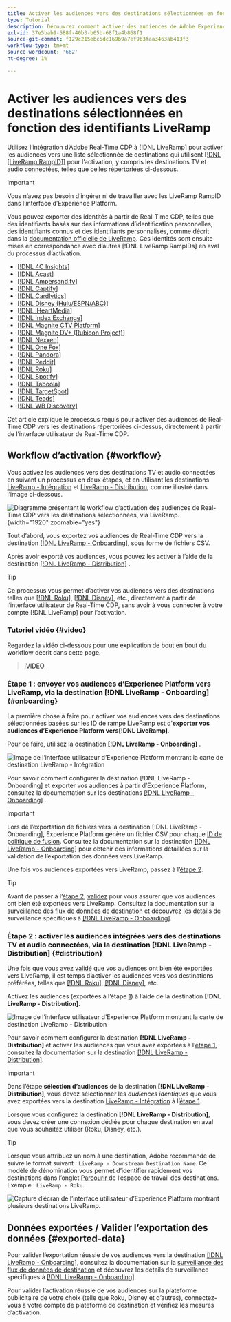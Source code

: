 ```yaml
---
title: Activer les audiences vers des destinations sélectionnées en fonction des identifiants LiveRamp
type: Tutorial
description: Découvrez comment activer des audiences de Adobe Experience Platform vers des destinations TV et audio connectées, ainsi que d’autres intégrations à l’aide de l’identifiant de rampe LiveRamp.
exl-id: 37e5bab9-588f-40b3-b65b-68f1a4b868f1
source-git-commit: f129c215ebc5dc169b9a7ef9b3faa3463ab413f3
workflow-type: tm+mt
source-wordcount: '662'
ht-degree: 1%

---
```


# Activer les audiences vers des destinations sélectionnées en fonction des identifiants LiveRamp

Utilisez l’intégration d’Adobe Real-Time CDP à [!DNL LiveRamp] pour activer les audiences vers une liste sélectionnée de destinations qui utilisent [[!DNL [LiveRamp RampID]]](https://docs.liveramp.com/connect/en/interpreting-rampid,-liveramp-s-people-based-identifier.html) pour l’activation, y compris les destinations TV et audio connectées, telles que celles répertoriées ci-dessous.

>[!IMPORTANT]
>
>Vous n’avez pas besoin d’ingérer ni de travailler avec les LiveRamp RampID dans l’interface d’Experience Platform.
>
> Vous pouvez exporter des identités à partir de Real-Time CDP, telles que des identifiants basés sur des informations d’identification personnelles, des identifiants connus et des identifiants personnalisés, comme décrit dans la [documentation officielle de LiveRamp](https://docs.liveramp.com/connect/en/identity-and-identifier-terms-and-concepts.html#known-identifiers). Ces identités sont ensuite mises en correspondance avec d’autres [!DNL LiveRamp RampIDs] en aval du processus d’activation.


* [[!DNL 4C Insights]](#insights)
* [[!DNL Acast]](#acast)
* [[!DNL Ampersand.tv]](#ampersand-tv)
* [[!DNL Captify]](#captify)
* [[!DNL Cardlytics]](#cardlytics)
* [[!DNL Disney (Hulu/ESPN/ABC)]](#disney)
* [[!DNL iHeartMedia]](#iheartmedia)
* [[!DNL Index Exchange]](#index-exchange)
* [[!DNL Magnite CTV Platform]](#magnite)
* [[!DNL Magnite DV+ (Rubicon Project)]](#magnite-dv)
* [[!DNL Nexxen]](#nexxen)
* [[!DNL One Fox]](#fox)
* [[!DNL Pandora]](#pandora)
* [[!DNL Reddit]](#reddit)
* [[!DNL Roku]](#roku)
* [[!DNL Spotify]](#spotify)
* [[!DNL Taboola]](#taboola)
* [[!DNL TargetSpot]](#targetspot)
* [[!DNL Teads]](#teads)
* [[!DNL WB Discovery]](#wb-discovery)

Cet article explique le processus requis pour activer des audiences de Real-Time CDP vers les destinations répertoriées ci-dessus, directement à partir de l’interface utilisateur de Real-Time CDP.

## Workflow d’activation {#workflow}

Vous activez les audiences vers des destinations TV et audio connectées en suivant un processus en deux étapes, et en utilisant les destinations [LiveRamp - Intégration](../catalog/advertising/liveramp-onboarding.md) et [LiveRamp - Distribution](../catalog/advertising/liveramp-distribution.md), comme illustré dans l’image ci-dessous.

![Diagramme présentant le workflow d’activation des audiences de Real-Time CDP vers les destinations sélectionnées, via LiveRamp.](../assets/ui/activate-curated-destinations-liveramp/workflow-diagram.png){width="1920" zoomable="yes"}

Tout d’abord, vous exportez vos audiences de Real-Time CDP vers la destination [[!DNL LiveRamp - Onboarding]](../catalog/advertising/liveramp-onboarding.md), sous forme de fichiers CSV.

Après avoir exporté vos audiences, vous pouvez les activer à l’aide de la destination [[!DNL LiveRamp - Distribution]](../catalog/advertising/liveramp-distribution.md) .

>[!TIP]
>
>Ce processus vous permet d’activer vos audiences vers des destinations telles que [[!DNL Roku]](../catalog/advertising/liveramp-distribution.md#roku), [[!DNL Disney]](../catalog/advertising/liveramp-distribution.md#disney), etc., directement à partir de l’interface utilisateur de Real-Time CDP, sans avoir à vous connecter à votre compte [!DNL LiveRamp] pour l’activation.

### Tutoriel vidéo {#video}

Regardez la vidéo ci-dessous pour une explication de bout en bout du workflow décrit dans cette page.

>[!VIDEO](https://video.tv.adobe.com/v/3452657?captions=fre_fr)

### Étape 1 : envoyer vos audiences d’Experience Platform vers LiveRamp, via la destination [!DNL LiveRamp - Onboarding] {#onboarding}

La première chose à faire pour activer vos audiences vers des destinations sélectionnées basées sur les ID de rampe LiveRamp est d’**exporter vos audiences d’Experience Platform vers[!DNL LiveRamp]**.

Pour ce faire, utilisez la destination **[!DNL LiveRamp - Onboarding]** .

![Image de l’interface utilisateur d’Experience Platform montrant la carte de destination LiveRamp - Intégration](../assets/ui/activate-curated-destinations-liveramp/liveramp-onboarding-catalog.png)

Pour savoir comment configurer la destination [!DNL LiveRamp - Onboarding] et exporter vos audiences à partir d’Experience Platform, consultez la documentation sur les destinations [[!DNL LiveRamp - Onboarding]](../catalog/advertising/liveramp-onboarding.md) .

>[!IMPORTANT]
>
>Lors de l’exportation de fichiers vers la destination [!DNL LiveRamp - Onboarding], Experience Platform génère un fichier CSV pour chaque [ID de politique de fusion](../../profile/merge-policies/overview.md). Consultez la documentation sur la destination [[!DNL LiveRamp - Onboarding]](../catalog/advertising/liveramp-onboarding.md) pour obtenir des informations détaillées sur la validation de l’exportation des données vers LiveRamp.


Une fois vos audiences exportées vers LiveRamp, passez à l’[étape 2](#distribution).

>[!TIP]
>
>Avant de passer à l’[étape 2](#distribution), [validez](../catalog/advertising/liveramp-onboarding.md#exported-data) pour vous assurer que vos audiences ont bien été exportées vers LiveRamp. Consultez la documentation sur la [surveillance des flux de données de destination](../../dataflows/ui/monitor-destinations.md#dataflow-runs-for-batch-destinations) et découvrez les détails de surveillance spécifiques à [[!DNL LiveRamp - Onboarding]](../catalog/advertising/liveramp-onboarding.md#exported-data).

### Étape 2 : activer les audiences intégrées vers des destinations TV et audio connectées, via la destination [!DNL LiveRamp - Distribution] {#distribution}

Une fois que vous avez [validé](../catalog/advertising/liveramp-onboarding.md#exported-data) que vos audiences ont bien été exportées vers LiveRamp, il est temps d’activer les audiences vers vos destinations préférées, telles que [[!DNL Roku]](../catalog/advertising/liveramp-distribution.md#roku), [[!DNL Disney]](../catalog/advertising/liveramp-distribution.md#disney), etc.

Activez les audiences (exportées à l’étape [1](#onboarding)) à l’aide de la destination **[!DNL LiveRamp - Distribution]**.

![Image de l’interface utilisateur d’Experience Platform montrant la carte de destination LiveRamp - Distribution](../assets/ui/activate-curated-destinations-liveramp/liveramp-distribution-catalog.png)

Pour savoir comment configurer la destination **[!DNL LiveRamp - Distribution]** et activer les audiences que vous avez exportées à l’[étape 1](#onboarding), consultez la documentation sur la destination [[!DNL LiveRamp - Distribution]](../catalog/advertising/liveramp-distribution.md).

>[!IMPORTANT]
>
>Dans l’étape **sélection d’audiences** de la destination **[!DNL LiveRamp - Distribution]**, vous devez sélectionner les *audiences identiques* que vous avez exportées vers la destination [LiveRamp - Intégration](../catalog/advertising/liveramp-onboarding.md) à l’[étape 1](#onboarding).

Lorsque vous configurez la destination **[!DNL LiveRamp - Distribution]**, vous devez créer une connexion dédiée pour chaque destination en aval que vous souhaitez utiliser (Roku, Disney, etc.).

>[!TIP]
>
>Lorsque vous attribuez un nom à une destination, Adobe recommande de suivre le format suivant : `LiveRamp - Downstream Destination Name`. Ce modèle de dénomination vous permet d’identifier rapidement vos destinations dans l’onglet [ Parcourir ](../ui/destinations-workspace.md#browse) de l’espace de travail des destinations.
><br>
>Exemple : `LiveRamp - Roku`.

![Capture d’écran de l’interface utilisateur d’Experience Platform montrant plusieurs destinations LiveRamp.](../assets/ui/activate-curated-destinations-liveramp/liveramp-naming.png)

## Données exportées / Valider l’exportation des données {#exported-data}

Pour valider l’exportation réussie de vos audiences vers la destination [[!DNL LiveRamp - Onboarding]](../catalog/advertising/liveramp-onboarding.md), consultez la documentation sur la [surveillance des flux de données de destination](../../dataflows/ui/monitor-destinations.md#dataflow-runs-for-batch-destinations) et découvrez les détails de surveillance spécifiques à [[!DNL LiveRamp - Onboarding]](../catalog/advertising/liveramp-onboarding.md#exported-data).

Pour valider l’activation réussie de vos audiences sur la plateforme publicitaire de votre choix (telle que Roku, Disney et d’autres), connectez-vous à votre compte de plateforme de destination et vérifiez les mesures d’activation.

